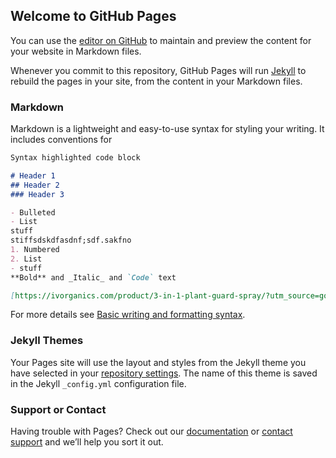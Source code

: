## Welcome to GitHub Pages

You can use the [editor on GitHub](https://github.com/trainerjere/Jeremiah_Sailor/edit/gh-pages/index.md) to maintain and preview the content for your website in Markdown files.

Whenever you commit to this repository, GitHub Pages will run [Jekyll](https://jekyllrb.com/) to rebuild the pages in your site, from the content in your Markdown files.

### Markdown

Markdown is a lightweight and easy-to-use syntax for styling your writing. It includes conventions for

```markdown
Syntax highlighted code block

# Header 1
## Header 2
### Header 3

- Bulleted
- List
stuff 
stiffsdskdfasdnf;sdf.sakfno
1. Numbered
2. List  
- stuff 
**Bold** and _Italic_ and `Code` text

[https://ivorganics.com/product/3-in-1-plant-guard-spray/?utm_source=google&utm_medium=cpc&utm_campaign=14254720503&adgroup=125466150413&utm_term=&utm_content=538799699980&feeditemid=&loc_interest_ms=&loc_physical_ms=9032111&matchtype=&network=u&device=c&devicemodel=&placement=&target=&adposition=&gclid=Cj0KCQjw37iTBhCWARIsACBt1IwSaDvjHsvEVFYnA6T4jEmvr4t92mZ4ogjWnDpR9fOWDXq0f_UVHlwaAu5OEALw_wcB](iv) and ![Image](src)
```

For more details see [Basic writing and formatting syntax](https://docs.github.com/en/github/writing-on-github/getting-started-with-writing-and-formatting-on-github/basic-writing-and-formatting-syntax).

### Jekyll Themes

Your Pages site will use the layout and styles from the Jekyll theme you have selected in your [repository settings](https://github.com/trainerjere/Jeremiah_Sailor/settings/pages). The name of this theme is saved in the Jekyll `_config.yml` configuration file.

### Support or Contact

Having trouble with Pages? Check out our [documentation](https://docs.github.com/categories/github-pages-basics/) or [contact support](https://support.github.com/contact) and we’ll help you sort it out.
